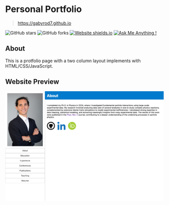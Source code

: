 # Personal Portfolio

> https://gabyrod7.github.io

![GitHub stars](https://img.shields.io/github/stars/gabyrod7/gabyrod7.github.io) 
![GitHub forks](https://img.shields.io/github/forks/gabyrod7/gabyrod7.github.io)
[![Website shields.io](https://img.shields.io/badge/website-up-yellow)](http://gabyrod7.github.io/)
[![Ask Me Anything !](https://img.shields.io/badge/ask%20me-linkedin-1abc9c.svg)](https://www.linkedin.com/in/gabriel-rodriguez-linera-b0836a184/)
<!-- [![Maintenance](https://img.shields.io/badge/maintained-yes-green.svg)](https://github.com/gabyrod7/gabyrod7.github.io/commits/master) -->
<!-- [![License](http://img.shields.io/:license-mit-blue.svg?style=flat-square)](http://badges.mit-license.org) -->

## About
This is a protfolio page with a two column layout implements with HTML/CSS/JavaScript.

## Website Preview

<p align="center"> 
  <kbd>
    <a href="https://gabyrod7.github.io" target="_blank"><img src="./assets/example/portfolio_example.png"></a>
  </kbd>
</p>